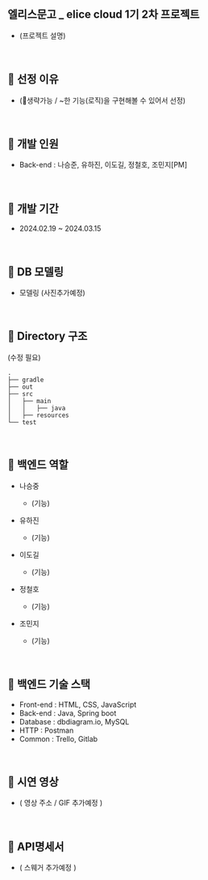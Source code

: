 ## 엘리스문고 _ elice cloud 1기 2차 프로젝트
- (프로젝트 설명)

<br>

## 🏨 선정 이유
- (생략가능 / ~한 기능(로직)을 구현해볼 수 있어서 선정)

<br>

## 🏨 개발 인원
- Back-end  : 나승준, 유하진, 이도길, 정철호, 조민지[PM]

<br>

## 🏨 개발 기간
- 2024.02.19 ~ 2024.03.15

<br>

## 🏨 DB 모델링
- 모델링 (사진추가예정)

<br>

## 🏨 Directory 구조
(수정 필요)
```
.
├── gradle
├── out
├── src
│   ├── main
│   │   ├── java
│   ├── resources
└── test

```
<br>

## 🏨 백엔드 역할
- 나승중
  - (기능)

- 유하진
  - (기능)

- 이도길
  - (기능)

- 정철호
  - (기능)

- 조민지
  - (기능)
<br>

## 🏨 백엔드 기술 스택
  - Front-end : HTML, CSS, JavaScript
  - Back-end  : Java, Spring boot
  - Database  : dbdiagram.io, MySQL
  - HTTP      : Postman
  - Common    : Trello, Gitlab
    
<br>

## 🏨 시연 영상
- ( 영상 주소 / GIF 추가예정 )
  
<br>

## 🏨 API명세서
- ( 스웨거 추가예정 )
